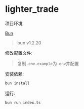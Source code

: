 # lighter_trade

项目环境

[Bun](https://bun.com)

> bun v1.2.20

修改配置文件:

> 复制`.env.example`为`.env`并配置

安装依赖:

```bash
bun install
```

运行:

```bash
bun run index.ts
```

